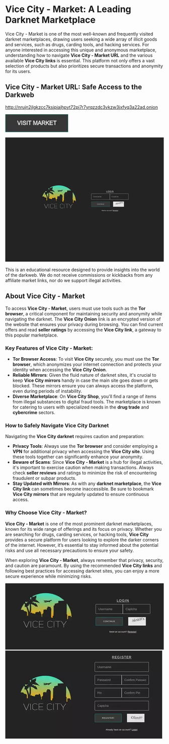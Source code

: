 # Vice City - Market: A Leading Darknet Marketplace  
Vice City - Market is one of the most well-known and frequently visited darknet marketplaces, drawing users seeking a wide array of illicit goods and services, such as drugs, carding tools, and hacking services. For anyone interested in accessing this unique and anonymous marketplace, understanding how to navigate **Vice City - Market URL** and the various available **Vice City links** is essential. This platform not only offers a vast selection of products but also prioritizes secure transactions and anonymity for its users.

## Vice City - Market URL: Safe Access to the Darkweb

http://nrujn2jlgkzcc7ksjpiajhpyt72pi7r7yrqzzdc3vkzw3jxfyq3a22ad.onion

[<img src="/assets/sewinggi.webp" width="200">](http://nrujn2jlgkzcc7ksjpiajhpyt72pi7r7yrqzzdc3vkzw3jxfyq3a22ad.onion)

<a href="http://nrujn2jlgkzcc7ksjpiajhpyt72pi7r7yrqzzdc3vkzw3jxfyq3a22ad.onion"><img src="/assets/lauflemke.webp" alt="Vice City - Market Preview" style="max-width: 100%;"><a>

This is an educational resource designed to provide insights into the world of the darkweb. We do not receive commissions or kickbacks from any affiliate market links, nor do we support illegal activities.

## About Vice City - Market  

To access **Vice City - Market**, users must use tools such as the **Tor browser**, a critical component for maintaining security and anonymity while navigating the darknet. The **Vice City Onion** link is an encrypted version of the website that ensures your privacy during browsing. You can find current offers and read **seller ratings** by accessing the **Vice City link**, a gateway to this popular marketplace.

### Key Features of Vice City - Market:  
- **Tor Browser Access**: To visit **Vice City** securely, you must use the **Tor browser**, which anonymizes your internet connection and protects your identity when accessing the **Vice City Onion**.
- **Reliable Mirrors**: Given the fluid nature of darknet sites, it's crucial to keep **Vice City mirrors** handy in case the main site goes down or gets blocked. These mirrors ensure you can always access the platform, even during periods of instability.
- **Diverse Marketplace**: On **Vice City Shop**, you'll find a range of items from illegal substances to digital fraud tools. The marketplace is known for catering to users with specialized needs in the **drug trade** and **cybercrime** sectors.

### How to Safely Navigate Vice City Darknet  

Navigating the **Vice City darknet** requires caution and preparation:
- **Privacy Tools**: Always use the **Tor browser** and consider employing a **VPN** for additional privacy when accessing the **Vice City site**. Using these tools together can significantly enhance your anonymity.
- **Beware of Scams**: Since **Vice City - Market** is a hub for illegal activities, it's important to exercise caution when making transactions. Always check **seller reviews** and ratings to minimize the risk of encountering fraudulent or subpar products.
- **Stay Updated with Mirrors**: As with any **darknet marketplace**, the **Vice City link** can sometimes become inaccessible. Be sure to bookmark **Vice City mirrors** that are regularly updated to ensure continuous access.
  
### Why Choose Vice City - Market?

**Vice City - Market** is one of the most prominent darknet marketplaces, known for its wide range of offerings and its focus on privacy. Whether you are searching for drugs, carding services, or hacking tools, **Vice City** provides a secure platform for users looking to explore the darker corners of the internet. However, it’s essential to stay informed about the potential risks and use all necessary precautions to ensure your safety.

When exploring **Vice City - Market**, always remember that privacy, security, and caution are paramount. By using the recommended **Vice City links** and following best practices for accessing darknet sites, you can enjoy a more secure experience while minimizing risks.

<a href="http://nrujn2jlgkzcc7ksjpiajhpyt72pi7r7yrqzzdc3vkzw3jxfyq3a22ad.onion"><img src="/assets/porfueda.webp" alt="Vice City - Market Login" style="max-width: 100%;"><a>  
<a href="http://nrujn2jlgkzcc7ksjpiajhpyt72pi7r7yrqzzdc3vkzw3jxfyq3a22ad.onion"><img src="/assets/abafcon.webp" alt="Vice City - Market Register" style="max-width: 100%;"><a>